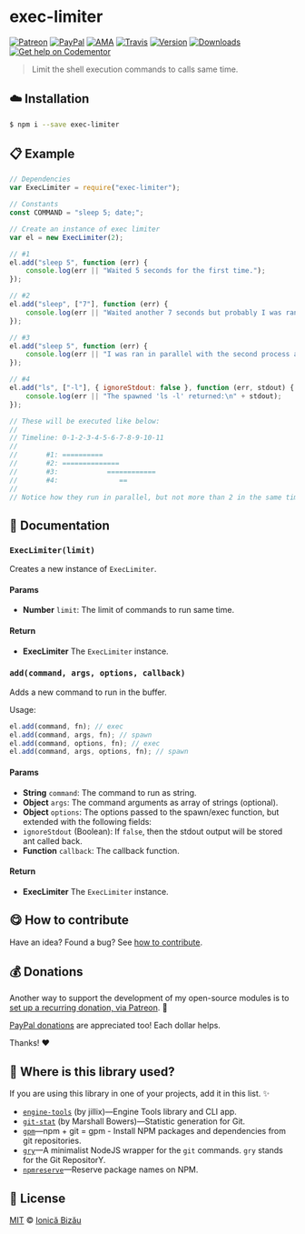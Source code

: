 
# exec-limiter

 [![Patreon](https://img.shields.io/badge/Support%20me%20on-Patreon-%23e6461a.svg)][patreon] [![PayPal](https://img.shields.io/badge/%24-paypal-f39c12.svg)][paypal-donations] [![AMA](https://img.shields.io/badge/ask%20me-anything-1abc9c.svg)](https://github.com/IonicaBizau/ama) [![Travis](https://img.shields.io/travis/IonicaBizau/node-exec-limiter.svg)](https://travis-ci.org/IonicaBizau/node-exec-limiter/) [![Version](https://img.shields.io/npm/v/exec-limiter.svg)](https://www.npmjs.com/package/exec-limiter) [![Downloads](https://img.shields.io/npm/dt/exec-limiter.svg)](https://www.npmjs.com/package/exec-limiter) [![Get help on Codementor](https://cdn.codementor.io/badges/get_help_github.svg)](https://www.codementor.io/johnnyb?utm_source=github&utm_medium=button&utm_term=johnnyb&utm_campaign=github)

> Limit the shell execution commands to <x> calls same time.

## :cloud: Installation

```sh
$ npm i --save exec-limiter
```


## :clipboard: Example



```js
// Dependencies
var ExecLimiter = require("exec-limiter");

// Constants
const COMMAND = "sleep 5; date;";

// Create an instance of exec limiter
var el = new ExecLimiter(2);

// #1
el.add("sleep 5", function (err) {
    console.log(err || "Waited 5 seconds for the first time.");
});

// #2
el.add("sleep", ["7"], function (err) {
    console.log(err || "Waited another 7 seconds but probably I was ran in parallel with the other process.");
});

// #3
el.add("sleep 5", function (err) {
    console.log(err || "I was ran in parallel with the second process and finished fine.");
});

// #4
el.add("ls", ["-l"], { ignoreStdout: false }, function (err, stdout) {
    console.log(err || "The spawned 'ls -l' returned:\n" + stdout);
});

// These will be executed like below:
//
// Timeline: 0-1-2-3-4-5-6-7-8-9-10-11
//
//       #1: ==========
//       #2: ==============
//       #3:            ============
//       #4:               ==
//
// Notice how they run in parallel, but not more than 2 in the same time.
```

## :memo: Documentation


### `ExecLimiter(limit)`
Creates a new instance of `ExecLimiter`.

#### Params
- **Number** `limit`: The limit of commands to run same time.

#### Return
- **ExecLimiter** The `ExecLimiter` instance.

### `add(command, args, options, callback)`
Adds a new command to run in the buffer.

Usage:

```js
el.add(command, fn); // exec
el.add(command, args, fn); // spawn
el.add(command, options, fn); // exec
el.add(command, args, options, fn); // spawn
```

#### Params
- **String** `command`: The command to run as string.
- **Object** `args`: The command arguments as array of strings (optional).
- **Object** `options`: The options passed to the spawn/exec function, but extended with the following fields:
 - `ignoreStdout` (Boolean): If `false`, then the stdout output will be stored ant called back.
- **Function** `callback`: The callback function.

#### Return
- **ExecLimiter** The `ExecLimiter` instance.



## :yum: How to contribute
Have an idea? Found a bug? See [how to contribute][contributing].


## :moneybag: Donations

Another way to support the development of my open-source modules is
to [set up a recurring donation, via Patreon][patreon]. :rocket:

[PayPal donations][paypal-donations] are appreciated too! Each dollar helps.

Thanks! :heart:

## :dizzy: Where is this library used?
If you are using this library in one of your projects, add it in this list. :sparkles:


 - [`engine-tools`](https://github.com/jillix/engine-tools) (by jillix)—Engine Tools library and CLI app.
 - [`git-stat`](https://github.com/maxdeviant/git-stat#readme) (by Marshall Bowers)—Statistic generation for Git.
 - [`gpm`](https://github.com/IonicaBizau/gpm)—npm + git = gpm - Install NPM packages and dependencies from git repositories.
 - [`gry`](https://github.com/IonicaBizau/node-gry)—A minimalist NodeJS wrapper for the `git` commands. `gry` stands for the Git RepositorY.
 - [`npmreserve`](https://github.com/IonicaBizau/npmreserve)—Reserve package names on NPM.

## :scroll: License

[MIT][license] © [Ionică Bizău][website]

[patreon]: https://www.patreon.com/ionicabizau
[paypal-donations]: https://www.paypal.com/cgi-bin/webscr?cmd=_s-xclick&hosted_button_id=RVXDDLKKLQRJW
[donate-now]: http://i.imgur.com/6cMbHOC.png

[license]: http://showalicense.com/?fullname=Ionic%C4%83%20Biz%C4%83u%20%3Cbizauionica%40gmail.com%3E%20(http%3A%2F%2Fionicabizau.net)&year=2015#license-mit
[website]: http://ionicabizau.net
[contributing]: /CONTRIBUTING.md
[docs]: /DOCUMENTATION.md
